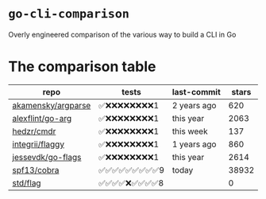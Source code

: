 # `go-cli-comparison`

Overly engineered comparison of the various way to build a CLI in Go

# The comparison table

<!-- marker:comparison-table -->
| repo | tests | last-commit | stars |
| --- | --- | --- | --- |
| [akamensky/argparse](https://github.com/akamensky/argparse) |✅❌❌❌❌❌❌❌❌1|2 years ago|620 |
| [alexflint/go-arg](https://github.com/alexflint/go-arg) |✅❌❌❌❌❌❌❌❌1|this year|2063 |
| [hedzr/cmdr](https://github.com/hedzr/cmdr) |✅❌❌❌❌❌❌❌❌1|this week|137 |
| [integrii/flaggy](https://github.com/integrii/flaggy) |✅❌❌❌❌❌❌❌❌1|1 years ago|860 |
| [jessevdk/go-flags](https://github.com/jessevdk/go-flags) |✅❌❌❌❌❌❌❌❌1|this year|2614 |
| [spf13/cobra](https://github.com/spf13/cobra) |✅✅✅✅✅✅✅✅✅9|today|38932 |
| [std/flag]() |✅✅✅✅❌✅✅✅✅8||0 |
<!-- marker:comparison-table -->
